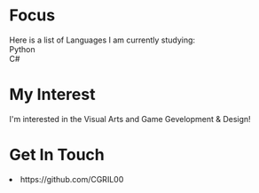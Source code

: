 # Focus
<p> Here is a list of Languages I am currently studying: <br>
Python <br>
C# 

# My Interest 
I'm interested in the Visual Arts and Game Gevelopment & Design!

# Get In Touch
<li> https://github.com/CGRIL00
